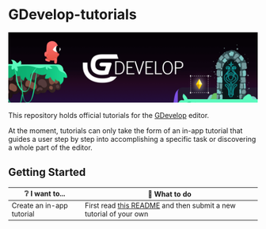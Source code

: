 # GDevelop-tutorials

![GDevelop logo](https://raw.githubusercontent.com/4ian/GDevelop/master/newIDE/GDevelop%20banner.png "GDevelop logo")

This repository holds official tutorials for the [GDevelop](https://gdevelop.io) editor.

At the moment, tutorials can only take the form of an in-app tutorial that guides a user step by step into accomplishing a specific task or discovering a whole part of the editor.

## Getting Started

| ❔ I want to...                 | 🚀 What to do                                                                  |
| ------------------------------- | ------------------------------------------------------------------------------ |
| Create an in-app tutorial       | First read [this README](./docs/inAppTutorial/README.md) and then submit a new tutorial of your own |